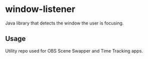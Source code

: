 # window-listener
Java library that detects the window the user is focusing.

## Usage
Utility repo used for OBS Scene Swapper and Time Tracking apps.

